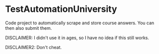 # TestAutomationUniversity

Code project to automatically scrape and store course answers. You can then also submit them.

DISCLAIMER: I didn't use it in ages, so I have no idea if this still works.

DISCLAIMER2: Don't cheat.

